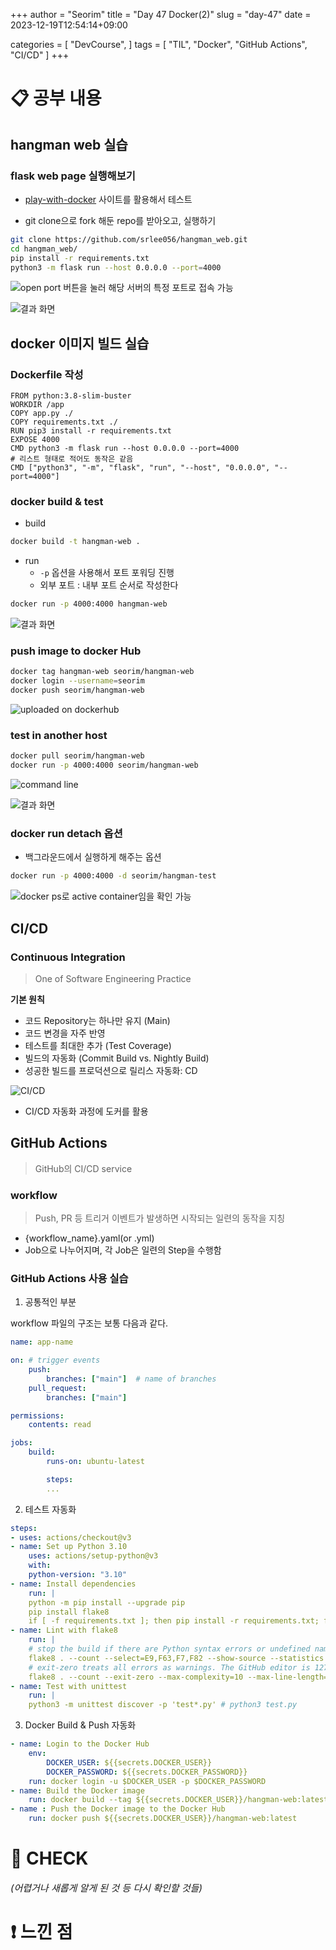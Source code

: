 +++
author = "Seorim"
title =  "Day 47 Docker(2)"
slug = "day-47"
date = 2023-12-19T12:54:14+09:00

categories = [
    "DevCourse",
]
tags = [
    "TIL", "Docker", "GitHub Actions", "CI/CD"
]
+++

<style>
g1 { color: #79AC78 }
g2 { color: #B0D9B1 }
g3 { color: #D0E7D2 }
g4 { color: #618264 }
o1 { color: #F9B572 }
w1 { color: #FAF8ED }
</style>

# 📋 공부 내용

## hangman web 실습

### flask web page 실행해보기

-   [play-with-docker](https://labs.play-with-docker.com/) 사이트를 활용해서 테스트

-   git clone으로 fork 해둔 repo를 받아오고, 실행하기

```bash
git clone https://github.com/srlee056/hangman_web.git
cd hangman_web/
pip install -r requirements.txt
python3 -m flask run --host 0.0.0.0 --port=4000
```

![open port 버튼을 눌러 해당 서버의 특정 포트로 접속 가능](image-1.png)

![결과 화면](image.png)

## docker 이미지 빌드 실습

### Dockerfile 작성

```
FROM python:3.8-slim-buster
WORKDIR /app
COPY app.py ./
COPY requirements.txt ./
RUN pip3 install -r requirements.txt
EXPOSE 4000
CMD python3 -m flask run --host 0.0.0.0 --port=4000
# 리스트 형태로 적어도 동작은 같음
CMD ["python3", "-m", "flask", "run", "--host", "0.0.0.0", "--port=4000"]
```

### docker build & test

-   build

```bash
docker build -t hangman-web .
```

-   run
    -   `-p` 옵션을 사용해서 포트 포워딩 진행
    -   외부 포트 : 내부 포트 순서로 작성한다

```bash
docker run -p 4000:4000 hangman-web
```

![결과 화면](image-2.png)

### push image to docker Hub

```bash
docker tag hangman-web seorim/hangman-web
docker login --username=seorim
docker push seorim/hangman-web
```

![uploaded on dockerhub](image-3.png)

### test in another host

```bash
docker pull seorim/hangman-web
docker run -p 4000:4000 seorim/hangman-web
```

![command line](image-4.png)

![결과 화면](image-5.png)

### docker run detach 옵션

-   백그라운드에서 실행하게 해주는 옵션

```bash
docker run -p 4000:4000 -d seorim/hangman-test
```

![docker ps로 active container임을 확인 가능](image-6.png)

## CI/CD

### Continuous Integration

> One of Software Engineering Practice

**기본 원칙**

-   코드 Repository는 하나만 유지 (Main)
-   코드 변경을 자주 반영
-   테스트를 최대한 추가 (Test Coverage)
-   빌드의 자동화 (Commit Build vs. Nightly Build)
-   성공한 빌드를 프로덕션으로 릴리스 자동화: CD

![CI/CD](image-7.png)

-   CI/CD 자동화 과정에 도커를 활용

## GitHub Actions

> GitHub의 CI/CD service

### workflow

> Push, PR 등 트리거 이벤트가 발생하면 시작되는 일련의 동작을 지칭

-   {workflow_name}.yaml(or .yml)
-   Job으로 나누어지며, 각 Job은 일련의 Step을 수행함

### GitHub Actions 사용 실습

1. 공통적인 부분

workflow 파일의 구조는 보통 다음과 같다.

```yaml
name: app-name

on: # trigger events
    push:
        branches: ["main"]  # name of branches
    pull_request:
        branches: ["main"]

permissions:
    contents: read

jobs:
    build:
        runs-on: ubuntu-latest

        steps:
        ...
```

2. 테스트 자동화

```yaml
steps:
- uses: actions/checkout@v3
- name: Set up Python 3.10
    uses: actions/setup-python@v3
    with:
    python-version: "3.10"
- name: Install dependencies
    run: |
    python -m pip install --upgrade pip
    pip install flake8
    if [ -f requirements.txt ]; then pip install -r requirements.txt; fi
- name: Lint with flake8
    run: |
    # stop the build if there are Python syntax errors or undefined names
    flake8 . --count --select=E9,F63,F7,F82 --show-source --statistics
    # exit-zero treats all errors as warnings. The GitHub editor is 127 chars wide
    flake8 . --count --exit-zero --max-complexity=10 --max-line-length=127 --statistics
- name: Test with unittest
    run: |
    python3 -m unittest discover -p 'test*.py' # python3 test.py
```

3. Docker Build & Push 자동화

```yaml
- name: Login to the Docker Hub
    env:
        DOCKER_USER: ${{secrets.DOCKER_USER}}
        DOCKER_PASSWORD: ${{secrets.DOCKER_PASSWORD}}
    run: docker login -u $DOCKER_USER -p $DOCKER_PASSWORD
- name: Build the Docker image
    run: docker build --tag ${{secrets.DOCKER_USER}}/hangman-web:latest .
- name : Push the Docker image to the Docker Hub
    run: docker push ${{secrets.DOCKER_USER}}/hangman-web:latest

```

# 👀 CHECK

_<span style = "font-size:15px">(어렵거나 새롭게 알게 된 것 등 다시 확인할 것들)</span>_

# ❗ 느낀 점
